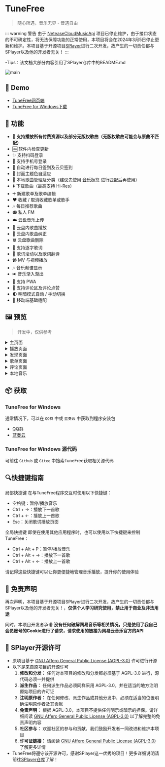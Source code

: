 # TuneFree

> 随心所遇，音乐无界 - 音遇自由  

::: warning 警告
由于 [NeteaseCloudMusicApi](https://github.com/Binaryify/NeteaseCloudMusicApi) 项目已停止维护，由于接口状态的不可确定性，将无法保障功能的正常使用，本项目将会在2024年3月5日停止更新和维护。本项目基于开源项目[SPlayer](https://github.com/imsyy/SPlayer)进行二次开发，故产生的一切责任都与SPlayer以及他的开发者无关！
:::

-Tips：该文档大部分内容引用了SPlayer仓库中的README.md

![main](https://s11.ax1x.com/2024/02/11/pF3IGlD.png)  

## 👀 Demo
- [TuneFree网页端](https://pt.sayqz.com/)
- [TuneFree for Windows下载](https://sayqz.lanpv.com/s/tunefree)
## 🎉 功能
- 🎵 **支持播放所有付费资源以及部分无版权歌曲（无版权歌曲可能会与原曲不匹配）**
- 🆕 软件内检查更新
- ✨ 支持扫码登录
- 📱 支持手机号登录
- 📅 自动进行每日签到及云贝签到
- 🎨 封面主题色自适应
- 📁 本地歌曲管理及分类（建议先使用 [音乐标签](https://www.cnblogs.com/vinlxc/p/11347744.html) 进行匹配后再使用）
- ⬇️ 下载歌曲（最高支持 Hi-Res）
- ➕ 新建歌单及歌单编辑
- ❤️ 收藏 / 取消收藏歌单或歌手
- 🎶 每日推荐歌曲
- 📻 私人 FM
- ☁️ 云盘音乐上传
- 📂 云盘内歌曲播放
- 🔄 云盘内歌曲纠正
- 🗑️ 云盘歌曲删除
- 📝 支持逐字歌词
- 🔄 歌词滚动以及歌词翻译
- 📹 MV 与视频播放
- 🎶 音乐频谱显示
- ⏭️ 音乐渐入渐出
- 🔄 支持 PWA
- 💬 支持评论区及评论点赞
- 🌓 明暗模式自动 / 手动切换
- 📱 移动端基础适配

## 🖼️ 预览

> 开发中，仅供参考  

<details>
<summary>主页面</summary>
<img src="https://s11.ax1x.com/2024/02/11/pF35LJf.png" alt="TuneFree" title="主页面">
</details>
<details>
<summary>播放页面</summary>
<img src="https://s11.ax1x.com/2024/02/11/pF35xyQ.png" alt="TuneFree" title="播放页面">
</details>
<details>
<summary>发现页面</summary>
<img src="https://s11.ax1x.com/2024/02/11/pF35zLj.png" alt="TuneFree" title="发现页面">
</details>
<details>
<summary>歌单页面</summary>
<img src="https://s11.ax1x.com/2024/02/11/pF3I9wn.png" alt="TuneFree" title="歌单页面">
</details>
<details>
<summary>评论页面</summary>
<img src="https://s11.ax1x.com/2024/02/11/pF3IFYV.png" alt="TuneFree" title="评论页面">
</details>
<details>
<summary>本地音乐</summary>
<img src="https://s11.ax1x.com/2024/02/11/pF3ICoq.png" alt="TuneFree" title="本地歌曲">
</details>

## 📦️ 获取

### TuneFree for Windows

通常情况下，可以在 `QQ群` 中或 `蓝奏云` 中获取到程序安装包
- [QQ群](https://qm.qq.com/cgi-bin/qm/qr?k=-u9iXpQhEL7vvjZ378UPxdT1i2RJNRTx&jump_from=webapi&authKey=mgKmYSJCsHnaxAilZjoMaukCyiKS2OTmHhvO7pxEad8KF6F9Ihmg359iFV/560B3)
- [蓝奏云](https://sayqz.lanpv.com/s/tunefree)

### TuneFree for Windows 源代码
可前往 `Github` 或 `Gitee` 中搜索TuneFree获取相关源代码

## 🔍快捷键指南
局部快捷键
在与TuneFree程序交互时使用以下快捷键：
- 空格键：暂停/播放音乐
- Ctrl + →：播放下一首歌
- Ctrl + ←：播放上一首歌
- Esc：关闭歌词播放页面  

全局快捷键
即使在使用其他应用程序时，也可以使用以下快捷键来控制TuneFree：
- Ctrl + Alt + P：暂停/播放音乐
- Ctrl + Alt + →：播放下一首歌
- Ctrl + Alt + ←：播放上一首歌

请记得这些快捷键可以让你更便捷地管理音乐播放，提升你的使用体验

## 📢 免责声明

再次声明，本项目基于开源项目SPlayer进行二次开发，故产生的一切责任都与SPlayer以及他的开发者无关！，**仅供个人学习研究使用，禁止用于商业及非法用途**

同时，本项目开发者承诺 **没有任何破解网易音乐等相关情况，只是使用了我自己会员账号的Cookie进行了请求，请求使用的链接为网易云音乐官方的API** 

## 📜 SPlayer开源许可

- 原项目基于 [GNU Affero General Public License (AGPL-3.0)](https://www.gnu.org/licenses/agpl-3.0.html) 许可进行开源
- 以下是来自原项目的开源许可
  1. **修改和分发：** 任何对本项目的修改和分发都必须基于 AGPL-3.0 进行，源代码必须一并提供
  2. **派生作品：** 任何派生作品必须同样采用 AGPL-3.0，并在适当的地方注明原始项目的许可证
  3. **注明原作者：** 在任何修改、派生作品或其他分发中，必须在适当的位置明确注明原作者及其贡献
  4. **免责声明：** 根据 AGPL-3.0，本项目不提供任何明示或暗示的担保。请详细阅读 [GNU Affero General Public License (AGPL-3.0)](https://www.gnu.org/licenses/agpl-3.0.html) 以了解完整的免责声明内容
  5. **社区参与：** 欢迎社区的参与和贡献，我们鼓励开发者一同改进和维护本项目
  6. **许可证链接：** 请阅读 [GNU Affero General Public License (AGPL-3.0)](https://www.gnu.org/licenses/agpl-3.0.html) 了解更多详情  
- TuneFree将遵守该开源许可，感谢SPlayer这一优秀的项目！更多详细说明请前往[SPlayer仓库](https://github.com/imsyy/SPlayer)了解！
